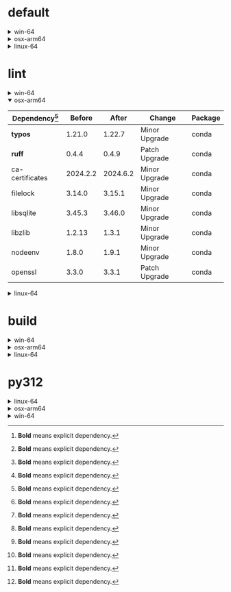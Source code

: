 # default

<details>
<summary>win-64</summary>

|Dependency[^1]|Before|After|Change|Package|
|-|-|-|-|-|
|**ordered_enum**|0.0.8|0.0.9|Patch Upgrade|conda|
|**pydantic**|2.7.1|2.7.4|Patch Upgrade|conda|
|**pytest**|8.2.1|8.2.2|Patch Upgrade|conda|
|ca-certificates|2024.2.2|2024.6.2|Minor Upgrade|conda|
|libsqlite|3.45.3|3.46.0|Minor Upgrade|conda|
|libzlib|1.2.13|1.3.1|Minor Upgrade|conda|
|packaging|24.0|24.1|Minor Upgrade|conda|
|typing-extensions|4.11.0|4.12.2|Minor Upgrade|conda|
|typing_extensions|4.11.0|4.12.2|Minor Upgrade|conda|
|vc14_runtime|14.38.33135|14.40.33810|Minor Upgrade|conda|
|vs2015_runtime|14.38.33135|14.40.33810|Minor Upgrade|conda|
|zipp|3.17.0|3.19.2|Minor Upgrade|conda|
|openssl|3.3.0|3.3.1|Patch Upgrade|conda|
|pydantic-core|2.18.2|2.18.4|Patch Upgrade|conda|
|vc|ha32ba9b_20|h8a93ad2_20|Only build string|conda|

</details>

<details>
<summary>osx-arm64</summary>

|Dependency[^1]|Before|After|Change|Package|
|-|-|-|-|-|
|**ordered_enum**|0.0.8|0.0.9|Patch Upgrade|conda|
|**pydantic**|2.7.1|2.7.4|Patch Upgrade|conda|
|**pytest**|8.2.1|8.2.2|Patch Upgrade|conda|
|**py-rattler**|py312h1a1520d_0|py312had01cb0_0|Only build string|conda|
|ca-certificates|2024.2.2|2024.6.2|Minor Upgrade|conda|
|libsqlite|3.45.3|3.46.0|Minor Upgrade|conda|
|libzlib|1.2.13|1.3.1|Minor Upgrade|conda|
|packaging|24.0|24.1|Minor Upgrade|conda|
|typing-extensions|4.11.0|4.12.2|Minor Upgrade|conda|
|typing_extensions|4.11.0|4.12.2|Minor Upgrade|conda|
|zipp|3.17.0|3.19.2|Minor Upgrade|conda|
|openssl|3.3.0|3.3.1|Patch Upgrade|conda|
|pydantic-core|2.18.2|2.18.4|Patch Upgrade|conda|

</details>

<details>
<summary>linux-64</summary>

|Dependency[^1]|Before|After|Change|Package|
|-|-|-|-|-|
|**ordered_enum**|0.0.8|0.0.9|Patch Upgrade|conda|
|**pydantic**|2.7.1|2.7.4|Patch Upgrade|conda|
|**pytest**|8.2.1|8.2.2|Patch Upgrade|conda|
|ca-certificates|2024.2.2|2024.6.2|Minor Upgrade|conda|
|libsqlite|3.45.3|3.46.0|Minor Upgrade|conda|
|libzlib|1.2.13|1.3.1|Minor Upgrade|conda|
|packaging|24.0|24.1|Minor Upgrade|conda|
|typing-extensions|4.11.0|4.12.2|Minor Upgrade|conda|
|typing_extensions|4.11.0|4.12.2|Minor Upgrade|conda|
|zipp|3.17.0|3.19.2|Minor Upgrade|conda|
|openssl|3.3.0|3.3.1|Patch Upgrade|conda|
|pydantic-core|2.18.2|2.18.4|Patch Upgrade|conda|
|ld_impl_linux-64|hf3520f5_1|hf3520f5_4|Only build string|conda|
|libgcc-ng|h77fa898_7|h77fa898_9|Only build string|conda|
|libgomp|h77fa898_7|h77fa898_9|Only build string|conda|

</details>

# lint

<details>
<summary>win-64</summary>

|Dependency[^1]|Before|After|Change|Package|
|-|-|-|-|-|
|**typos**|1.21.0|1.22.7|Minor Upgrade|conda|
|**ruff**|0.4.4|0.4.9|Patch Upgrade|conda|
|ca-certificates|2024.2.2|2024.6.2|Minor Upgrade|conda|
|filelock|3.14.0|3.15.1|Minor Upgrade|conda|
|libsqlite|3.45.3|3.46.0|Minor Upgrade|conda|
|libzlib|1.2.13|1.3.1|Minor Upgrade|conda|
|nodeenv|1.8.0|1.9.1|Minor Upgrade|conda|
|vc14_runtime|14.38.33135|14.40.33810|Minor Upgrade|conda|
|vs2015_runtime|14.38.33135|14.40.33810|Minor Upgrade|conda|
|openssl|3.3.0|3.3.1|Patch Upgrade|conda|
|vc|ha32ba9b_20|h8a93ad2_20|Only build string|conda|

</details>

<details open>
<summary>osx-arm64</summary>

|Dependency[^1]|Before|After|Change|Package|
|-|-|-|-|-|
|**typos**|1.21.0|1.22.7|Minor Upgrade|conda|
|**ruff**|0.4.4|0.4.9|Patch Upgrade|conda|
|ca-certificates|2024.2.2|2024.6.2|Minor Upgrade|conda|
|filelock|3.14.0|3.15.1|Minor Upgrade|conda|
|libsqlite|3.45.3|3.46.0|Minor Upgrade|conda|
|libzlib|1.2.13|1.3.1|Minor Upgrade|conda|
|nodeenv|1.8.0|1.9.1|Minor Upgrade|conda|
|openssl|3.3.0|3.3.1|Patch Upgrade|conda|

</details>

<details>
<summary>linux-64</summary>

|Dependency[^1]|Before|After|Change|Package|
|-|-|-|-|-|
|**typos**|1.21.0|1.22.7|Minor Upgrade|conda|
|**ruff**|0.4.4|0.4.9|Patch Upgrade|conda|
|ca-certificates|2024.2.2|2024.6.2|Minor Upgrade|conda|
|filelock|3.14.0|3.15.1|Minor Upgrade|conda|
|libsqlite|3.45.3|3.46.0|Minor Upgrade|conda|
|libzlib|1.2.13|1.3.1|Minor Upgrade|conda|
|nodeenv|1.8.0|1.9.1|Minor Upgrade|conda|
|openssl|3.3.0|3.3.1|Patch Upgrade|conda|
|ld_impl_linux-64|hf3520f5_1|hf3520f5_4|Only build string|conda|
|libgcc-ng|h77fa898_7|h77fa898_9|Only build string|conda|
|libgomp|h77fa898_7|h77fa898_9|Only build string|conda|
|libstdcxx-ng|hc0a3c3a_7|hc0a3c3a_9|Only build string|conda|

</details>

# build

<details>
<summary>win-64</summary>

|Dependency[^1]|Before|After|Change|Package|
|-|-|-|-|-|
|**ordered_enum**|0.0.8|0.0.9|Patch Upgrade|conda|
|**pydantic**|2.7.1|2.7.4|Patch Upgrade|conda|
|ca-certificates|2024.2.2|2024.6.2|Minor Upgrade|conda|
|certifi|2024.2.2|2024.6.2|Minor Upgrade|conda|
|libsqlite|3.45.3|3.46.0|Minor Upgrade|conda|
|libzlib|1.2.13|1.3.1|Minor Upgrade|conda|
|more-itertools|10.2.0|10.3.0|Minor Upgrade|conda|
|packaging|24.0|24.1|Minor Upgrade|conda|
|pkginfo|1.10.0|1.11.1|Minor Upgrade|conda|
|typing-extensions|4.11.0|4.12.2|Minor Upgrade|conda|
|typing_extensions|4.11.0|4.12.2|Minor Upgrade|conda|
|vc14_runtime|14.38.33135|14.40.33810|Minor Upgrade|conda|
|vs2015_runtime|14.38.33135|14.40.33810|Minor Upgrade|conda|
|zipp|3.17.0|3.19.2|Minor Upgrade|conda|
|openssl|3.3.0|3.3.1|Patch Upgrade|conda|
|pydantic-core|2.18.2|2.18.4|Patch Upgrade|conda|
|requests|2.32.2|2.32.3|Patch Upgrade|conda|
|vc|ha32ba9b_20|h8a93ad2_20|Only build string|conda|

</details>

<details>
<summary>osx-arm64</summary>

|Dependency[^1]|Before|After|Change|Package|
|-|-|-|-|-|
|**ordered_enum**|0.0.8|0.0.9|Patch Upgrade|conda|
|**pydantic**|2.7.1|2.7.4|Patch Upgrade|conda|
|ca-certificates|2024.2.2|2024.6.2|Minor Upgrade|conda|
|certifi|2024.2.2|2024.6.2|Minor Upgrade|conda|
|libsqlite|3.45.3|3.46.0|Minor Upgrade|conda|
|libzlib|1.2.13|1.3.1|Minor Upgrade|conda|
|more-itertools|10.2.0|10.3.0|Minor Upgrade|conda|
|packaging|24.0|24.1|Minor Upgrade|conda|
|pkginfo|1.10.0|1.11.1|Minor Upgrade|conda|
|typing-extensions|4.11.0|4.12.2|Minor Upgrade|conda|
|typing_extensions|4.11.0|4.12.2|Minor Upgrade|conda|
|zipp|3.17.0|3.19.2|Minor Upgrade|conda|
|openssl|3.3.0|3.3.1|Patch Upgrade|conda|
|pydantic-core|2.18.2|2.18.4|Patch Upgrade|conda|
|requests|2.32.2|2.32.3|Patch Upgrade|conda|

</details>

<details>
<summary>linux-64</summary>

|Dependency[^1]|Before|After|Change|Package|
|-|-|-|-|-|
|**ordered_enum**|0.0.8|0.0.9|Patch Upgrade|conda|
|**pydantic**|2.7.1|2.7.4|Patch Upgrade|conda|
|ca-certificates|2024.2.2|2024.6.2|Minor Upgrade|conda|
|certifi|2024.2.2|2024.6.2|Minor Upgrade|conda|
|libsqlite|3.45.3|3.46.0|Minor Upgrade|conda|
|libzlib|1.2.13|1.3.1|Minor Upgrade|conda|
|more-itertools|10.2.0|10.3.0|Minor Upgrade|conda|
|packaging|24.0|24.1|Minor Upgrade|conda|
|pkginfo|1.10.0|1.11.1|Minor Upgrade|conda|
|typing-extensions|4.11.0|4.12.2|Minor Upgrade|conda|
|typing_extensions|4.11.0|4.12.2|Minor Upgrade|conda|
|zipp|3.17.0|3.19.2|Minor Upgrade|conda|
|cryptography|42.0.7|42.0.8|Patch Upgrade|conda|
|openssl|3.3.0|3.3.1|Patch Upgrade|conda|
|pydantic-core|2.18.2|2.18.4|Patch Upgrade|conda|
|requests|2.32.2|2.32.3|Patch Upgrade|conda|
|ld_impl_linux-64|hf3520f5_1|hf3520f5_4|Only build string|conda|
|libgcc-ng|h77fa898_7|h77fa898_9|Only build string|conda|
|libgomp|h77fa898_7|h77fa898_9|Only build string|conda|
|libstdcxx-ng|hc0a3c3a_7|hc0a3c3a_9|Only build string|conda|

</details>

# py312

<details>
<summary>linux-64</summary>

|Dependency[^1]|Before|After|Change|Package|
|-|-|-|-|-|
|**ordered_enum**|0.0.8|0.0.9|Patch Upgrade|conda|
|**pydantic**|2.7.1|2.7.4|Patch Upgrade|conda|
|**pytest**|8.2.1|8.2.2|Patch Upgrade|conda|
|ca-certificates|2024.2.2|2024.6.2|Minor Upgrade|conda|
|libsqlite|3.45.3|3.46.0|Minor Upgrade|conda|
|libzlib|1.2.13|1.3.1|Minor Upgrade|conda|
|packaging|24.0|24.1|Minor Upgrade|conda|
|typing-extensions|4.11.0|4.12.2|Minor Upgrade|conda|
|typing_extensions|4.11.0|4.12.2|Minor Upgrade|conda|
|zipp|3.17.0|3.19.2|Minor Upgrade|conda|
|openssl|3.3.0|3.3.1|Patch Upgrade|conda|
|pydantic-core|2.18.2|2.18.4|Patch Upgrade|conda|
|ld_impl_linux-64|hf3520f5_1|hf3520f5_4|Only build string|conda|
|libgcc-ng|h77fa898_7|h77fa898_9|Only build string|conda|
|libgomp|h77fa898_7|h77fa898_9|Only build string|conda|

</details>

<details>
<summary>osx-arm64</summary>

|Dependency[^1]|Before|After|Change|Package|
|-|-|-|-|-|
|**ordered_enum**|0.0.8|0.0.9|Patch Upgrade|conda|
|**pydantic**|2.7.1|2.7.4|Patch Upgrade|conda|
|**pytest**|8.2.1|8.2.2|Patch Upgrade|conda|
|**py-rattler**|py312h1a1520d_0|py312had01cb0_0|Only build string|conda|
|ca-certificates|2024.2.2|2024.6.2|Minor Upgrade|conda|
|libsqlite|3.45.3|3.46.0|Minor Upgrade|conda|
|libzlib|1.2.13|1.3.1|Minor Upgrade|conda|
|packaging|24.0|24.1|Minor Upgrade|conda|
|typing-extensions|4.11.0|4.12.2|Minor Upgrade|conda|
|typing_extensions|4.11.0|4.12.2|Minor Upgrade|conda|
|zipp|3.17.0|3.19.2|Minor Upgrade|conda|
|openssl|3.3.0|3.3.1|Patch Upgrade|conda|
|pydantic-core|2.18.2|2.18.4|Patch Upgrade|conda|

</details>

<details>
<summary>win-64</summary>

|Dependency[^1]|Before|After|Change|Package|
|-|-|-|-|-|
|**ordered_enum**|0.0.8|0.0.9|Patch Upgrade|conda|
|**pydantic**|2.7.1|2.7.4|Patch Upgrade|conda|
|**pytest**|8.2.1|8.2.2|Patch Upgrade|conda|
|ca-certificates|2024.2.2|2024.6.2|Minor Upgrade|conda|
|libsqlite|3.45.3|3.46.0|Minor Upgrade|conda|
|libzlib|1.2.13|1.3.1|Minor Upgrade|conda|
|packaging|24.0|24.1|Minor Upgrade|conda|
|typing-extensions|4.11.0|4.12.2|Minor Upgrade|conda|
|typing_extensions|4.11.0|4.12.2|Minor Upgrade|conda|
|vc14_runtime|14.38.33135|14.40.33810|Minor Upgrade|conda|
|vs2015_runtime|14.38.33135|14.40.33810|Minor Upgrade|conda|
|zipp|3.17.0|3.19.2|Minor Upgrade|conda|
|openssl|3.3.0|3.3.1|Patch Upgrade|conda|
|pydantic-core|2.18.2|2.18.4|Patch Upgrade|conda|
|vc|ha32ba9b_20|h8a93ad2_20|Only build string|conda|

</details>

[^1]: **Bold** means explicit dependency.
[^2]: Dependency got downgraded.

